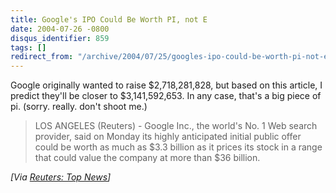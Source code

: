 ```yaml
---
title: Google's IPO Could Be Worth PI, not E
date: 2004-07-26 -0800
disqus_identifier: 859
tags: []
redirect_from: "/archive/2004/07/25/googles-ipo-could-be-worth-pi-not-e.aspx/"
---
```


Google originally wanted to raise \$2,718,281,828, but based on this
article, I predict they'll be closer to \$3,141,592,653. In any case,
that's a big piece of pi. (sorry. really. don't shoot me.)

> LOS ANGELES (Reuters) - Google Inc., the world's No. 1 Web search
> provider, said on Monday its highly anticipated initial public offer
> could be worth as much as \$3.3 billion as it prices its stock in a
> range that could value the company at more than \$36 billion.

*[Via [Reuters: Top
News](http://www.reuters.com/newsArticle.jhtml?type=topNews&storyID=5776331&src=rss/topNews&section=news)]*

